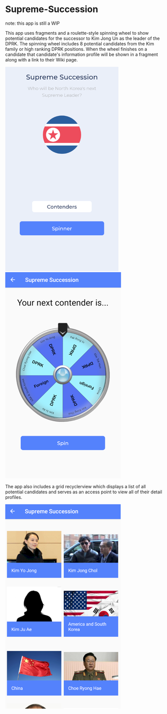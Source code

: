 # Supreme-Succession

note: this app is still a WIP

This app uses fragments and a roulette-style spinning wheel to show potential candidates for the successor to Kim Jong Un as the leader of the DPRK.
The spinning wheel includes 8 potential candidates from the Kim family or high ranking DPRK positions. When the wheel finishes on a candidate that 
candidate's information profile will be shown in a fragment along with a link to their Wiki page.

![Image of Home-Screen](https://github.com/MEaston1/Supreme-Succession/blob/master/homescreen.PNG) ![Image of Wheel-Screen](https://github.com/MEaston1/Supreme-Succession/blob/master/wheelscreen.PNG)

The app also includes a grid recyclerview which displays a list of all potential candidates and serves as an access point to view all of their detail
profiles. 

![Image of Contenders-Screen](https://github.com/MEaston1/Supreme-Succession/blob/master/contenderscreen.PNG)
